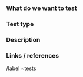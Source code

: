 ### What do we want to test

<!--- Application module, version, file, behaviour, etc -->

### Test type

<!--- Unit test, selenium test, frontend test... -->

### Description

<!--- Try to describe the behaviour of the feature we want to test -->

### Links / references

/label ~tests